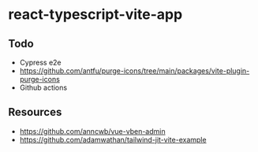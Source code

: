 # react-typescript-vite-app

## Todo

-   Cypress e2e
-   https://github.com/antfu/purge-icons/tree/main/packages/vite-plugin-purge-icons
-   Github actions

## Resources

-   https://github.com/anncwb/vue-vben-admin
-   https://github.com/adamwathan/tailwind-jit-vite-example
